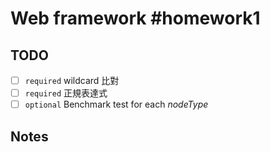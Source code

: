 # Web framework #homework1

## TODO
- [ ] `required` wildcard 比對  
- [ ] `required` 正規表達式
- [ ] `optional` Benchmark test for each _nodeType_

## Notes

